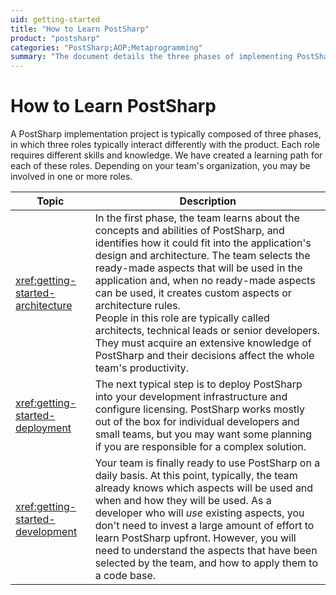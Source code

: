 ```yaml
---
uid: getting-started
title: "How to Learn PostSharp"
product: "postsharp"
categories: "PostSharp;AOP;Metaprogramming"
summary: "The document details the three phases of implementing PostSharp: learning about its concepts, deploying it into the development infrastructure, and daily usage, with different roles involved in each phase."
---
```

# How to Learn PostSharp

A PostSharp implementation project is typically composed of three phases, in which three roles typically interact differently with the product. Each role requires different skills and knowledge. We have created a learning path for each of these roles. Depending on your team's organization, you may be involved in one or more roles.

| Topic | Description |
|-------|-------------|
| <xref:getting-started-architecture> | In the first phase, the team learns about the concepts and abilities of PostSharp, and identifies how it could fit into the application's design and architecture. The team selects the ready-made aspects that will be used in the application and, when no ready-made aspects can be used, it creates custom aspects or architecture rules.<br>People in this role are typically called architects, technical leads or senior developers. They must acquire an extensive knowledge of PostSharp and their decisions affect the whole team's productivity. |
| <xref:getting-started-deployment> | The next typical step is to deploy PostSharp into your development infrastructure and configure licensing. PostSharp works mostly out of the box for individual developers and small teams, but you may want some planning if you are responsible for a complex solution. |
| <xref:getting-started-development> | Your team is finally ready to use PostSharp on a daily basis. At this point, typically, the team already knows which aspects will be used and when and how they will be used. As a developer who will *use* existing aspects, you don't need to invest a large amount of effort to learn PostSharp upfront. However, you will need to understand the aspects that have been selected by the team, and how to apply them to a code base.  |

